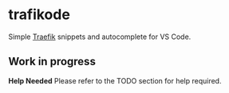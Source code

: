 # trafikode
Simple [Traefik](https://docs.traefik.io/routing/providers/docker/) snippets and autocomplete for VS Code.

## Work in progress
**Help Needed** Please refer to the TODO section for help required.
